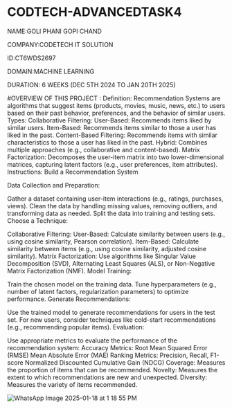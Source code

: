 # CODTECH-ADVANCEDTASK4

NAME:GOLI PHANI GOPI CHAND

COMPANY:CODETECH IT SOLUTION

ID:CT6WDS2697

DOMAIN:MACHINE LEARNING

DURATION: 6 WEEKS (DEC 5TH 2024 TO JAN 20TH 2025)

#OVERVIEW OF THIS PROJECT :
Definition: Recommendation Systems are algorithms that suggest items (products, movies, music, news, etc.) to users based on their past behavior, preferences, and the behavior of similar users.
Types:
Collaborative Filtering:
User-Based: Recommends items liked by similar users.
Item-Based: Recommends items similar to those a user has liked in the past.
Content-Based Filtering: Recommends items with similar characteristics to those a user has liked in the past.
Hybrid: Combines multiple approaches (e.g., collaborative and content-based).
Matrix Factorization: Decomposes the user-item matrix into two lower-dimensional matrices, capturing latent factors (e.g., user preferences, item attributes).
Instructions: Build a Recommendation System

Data Collection and Preparation:

Gather a dataset containing user-item interactions (e.g., ratings, purchases, views).
Clean the data by handling missing values, removing outliers, and transforming data as needed.
Split the data into training and testing sets.
Choose a Technique:

Collaborative Filtering:
User-Based: Calculate similarity between users (e.g., using cosine similarity, Pearson correlation).
Item-Based: Calculate similarity between items (e.g., using cosine similarity, adjusted cosine similarity).
Matrix Factorization:
Use algorithms like Singular Value Decomposition (SVD), Alternating Least Squares (ALS), or Non-Negative Matrix Factorization (NMF).
Model Training:

Train the chosen model on the training data.
Tune hyperparameters (e.g., number of latent factors, regularization parameters) to optimize performance.
Generate Recommendations:

Use the trained model to generate recommendations for users in the test set.
For new users, consider techniques like cold-start recommendations (e.g., recommending popular items).
Evaluation:

Use appropriate metrics to evaluate the performance of the recommendation system:
Accuracy Metrics:
Root Mean Squared Error (RMSE)
Mean Absolute Error (MAE)
Ranking Metrics:
Precision, Recall, F1-score
Normalized Discounted Cumulative Gain (NDCG)
Coverage: Measures the proportion of items that can be recommended.
Novelty: Measures the extent to which recommendations are new and unexpected.
Diversity: Measures the variety of items recommended.

![WhatsApp Image 2025-01-18 at 1 18 55 PM](https://github.com/user-attachments/assets/b086a6f3-72cc-4414-a34a-3b11a6f9cfd8)

